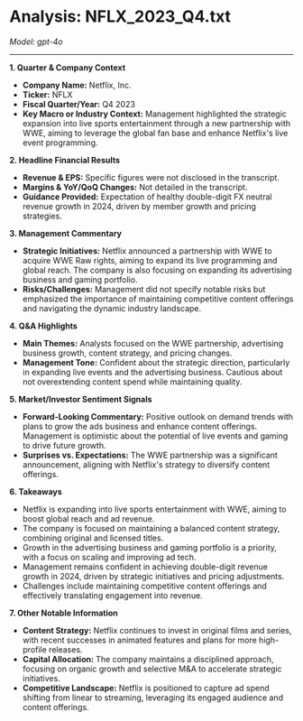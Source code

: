 # Analysis: NFLX_2023_Q4.txt

*Model: gpt-4o*

---

**1. Quarter & Company Context**
- **Company Name:** Netflix, Inc.
- **Ticker:** NFLX
- **Fiscal Quarter/Year:** Q4 2023
- **Key Macro or Industry Context:** Management highlighted the strategic expansion into live sports entertainment through a new partnership with WWE, aiming to leverage the global fan base and enhance Netflix's live event programming.

**2. Headline Financial Results**
- **Revenue & EPS:** Specific figures were not disclosed in the transcript.
- **Margins & YoY/QoQ Changes:** Not detailed in the transcript.
- **Guidance Provided:** Expectation of healthy double-digit FX neutral revenue growth in 2024, driven by member growth and pricing strategies.

**3. Management Commentary**
- **Strategic Initiatives:** Netflix announced a partnership with WWE to acquire WWE Raw rights, aiming to expand its live programming and global reach. The company is also focusing on expanding its advertising business and gaming portfolio.
- **Risks/Challenges:** Management did not specify notable risks but emphasized the importance of maintaining competitive content offerings and navigating the dynamic industry landscape.

**4. Q&A Highlights**
- **Main Themes:** Analysts focused on the WWE partnership, advertising business growth, content strategy, and pricing changes.
- **Management Tone:** Confident about the strategic direction, particularly in expanding live events and the advertising business. Cautious about not overextending content spend while maintaining quality.

**5. Market/Investor Sentiment Signals**
- **Forward-Looking Commentary:** Positive outlook on demand trends with plans to grow the ads business and enhance content offerings. Management is optimistic about the potential of live events and gaming to drive future growth.
- **Surprises vs. Expectations:** The WWE partnership was a significant announcement, aligning with Netflix's strategy to diversify content offerings.

**6. Takeaways**
- Netflix is expanding into live sports entertainment with WWE, aiming to boost global reach and ad revenue.
- The company is focused on maintaining a balanced content strategy, combining original and licensed titles.
- Growth in the advertising business and gaming portfolio is a priority, with a focus on scaling and improving ad tech.
- Management remains confident in achieving double-digit revenue growth in 2024, driven by strategic initiatives and pricing adjustments.
- Challenges include maintaining competitive content offerings and effectively translating engagement into revenue.

**7. Other Notable Information**
- **Content Strategy:** Netflix continues to invest in original films and series, with recent successes in animated features and plans for more high-profile releases.
- **Capital Allocation:** The company maintains a disciplined approach, focusing on organic growth and selective M&A to accelerate strategic initiatives.
- **Competitive Landscape:** Netflix is positioned to capture ad spend shifting from linear to streaming, leveraging its engaged audience and content offerings.